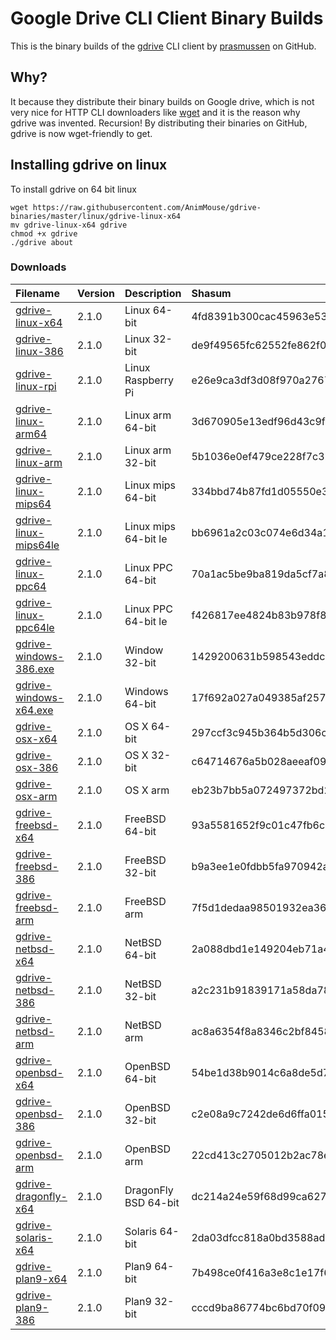 # Google Drive CLI Client Binary Builds
This is the binary builds of the [gdrive](https://github.com/prasmussen/gdrive) CLI client by [prasmussen](https://github.com/prasmussen) on GitHub.
## Why?
It because they distribute their binary builds on Google drive, which is not very nice for HTTP CLI downloaders like [wget](https://www.gnu.org/software/wget/) and it is the reason why gdrive was invented. Recursion! By distributing their binaries on GitHub, gdrive is now wget-friendly to get.
## Installing gdrive on linux
To install gdrive on 64 bit linux
```
wget https://raw.githubusercontent.com/AnimMouse/gdrive-binaries/master/linux/gdrive-linux-x64
mv gdrive-linux-x64 gdrive
chmod +x gdrive
./gdrive about
```
### Downloads
| Filename               | Version | Description        | Shasum                                   |
|:-----------------------|:--------|:-------------------|:-----------------------------------------|
| [gdrive-linux-x64](https://raw.githubusercontent.com/AnimMouse/gdrive-binaries/master/linux/gdrive-linux-x64) | 2.1.0 | Linux 64-bit | 4fd8391b300cac45963e53da44dcfe68da08d843 |
| [gdrive-linux-386](https://raw.githubusercontent.com/AnimMouse/gdrive-binaries/master/linux/gdrive-linux-386) | 2.1.0 | Linux 32-bit | de9f49565fc62552fe862f08f84694ab4653adc2 |
| [gdrive-linux-rpi](https://raw.githubusercontent.com/AnimMouse/gdrive-binaries/master/linux/gdrive-linux-rpi) | 2.1.0 | Linux Raspberry Pi | e26e9ca3df3d08f970a276782ac5e92731c85467 |
| [gdrive-linux-arm64](https://raw.githubusercontent.com/AnimMouse/gdrive-binaries/master/linux/gdrive-linux-arm64) | 2.1.0 | Linux arm 64-bit | 3d670905e13edf96d43c9f97293bdba62c740926 |
| [gdrive-linux-arm](https://raw.githubusercontent.com/AnimMouse/gdrive-binaries/master/linux/gdrive-linux-arm) | 2.1.0 | Linux arm 32-bit | 5b1036e0ef479ce228f7c32d1adfdc3840d71d10 |
| [gdrive-linux-mips64](https://raw.githubusercontent.com/AnimMouse/gdrive-binaries/master/linux/gdrive-linux-mips64) | 2.1.0 | Linux mips 64-bit | 334bbd74b87fd1d05550e366724fe8e3c9e61ca4 |
| [gdrive-linux-mips64le](https://raw.githubusercontent.com/AnimMouse/gdrive-binaries/master/linux/gdrive-linux-mips64le) | 2.1.0 | Linux mips 64-bit le | bb6961a2c03c074e6d34a1ec280cc69f5d5002f5 |
| [gdrive-linux-ppc64](https://raw.githubusercontent.com/AnimMouse/gdrive-binaries/master/linux/gdrive-linux-ppc64) | 2.1.0 | Linux PPC 64-bit | 70a1ac5be9ba819da5cf7a8dbd513805a26509ac |
| [gdrive-linux-ppc64le](https://raw.githubusercontent.com/AnimMouse/gdrive-binaries/master/linux/gdrive-linux-ppc64le) | 2.1.0 | Linux PPC 64-bit le | f426817ee4824b83b978f82f8e72eac6db92f2d1 |
| [gdrive-windows-386.exe](https://raw.githubusercontent.com/AnimMouse/gdrive-binaries/master/windows/gdrive-windows-386.exe) | 2.1.0 | Window 32-bit | 1429200631b598543eddc3df3487117cad95adbb |
| [gdrive-windows-x64.exe](https://raw.githubusercontent.com/AnimMouse/gdrive-binaries/master/windows/gdrive-windows-x64.exe) | 2.1.0 | Windows 64-bit | 17f692a027a049385af2576503cd376593cc87b7 |
| [gdrive-osx-x64](https://raw.githubusercontent.com/AnimMouse/gdrive-binaries/master/osx/gdrive-osx-x64) | 2.1.0 | OS X 64-bit | 297ccf3c945b364b5d306cef335ba44b0900e927 |
| [gdrive-osx-386](https://raw.githubusercontent.com/AnimMouse/gdrive-binaries/master/osx/gdrive-osx-386) | 2.1.0 | OS X 32-bit | c64714676a5b028aeeaf09e5f3b84d363e0ec7ed |
| [gdrive-osx-arm](https://raw.githubusercontent.com/AnimMouse/gdrive-binaries/master/osx/gdrive-osx-arm) | 2.1.0 | OS X arm | eb23b7bb5a072497372bd253e8fc8353bec8a64c |
| [gdrive-freebsd-x64](https://raw.githubusercontent.com/AnimMouse/gdrive-binaries/master/freebsd/gdrive-freebsd-x64) | 2.1.0 | FreeBSD 64-bit | 93a5581652f9c01c47fb6c16e8ae655182f265da |
| [gdrive-freebsd-386](https://raw.githubusercontent.com/AnimMouse/gdrive-binaries/master/freebsd/gdrive-freebsd-386) | 2.1.0 | FreeBSD 32-bit | b9a3ee1e0fdbb5fa970942ab89b354ee863a5758 |
| [gdrive-freebsd-arm](https://raw.githubusercontent.com/AnimMouse/gdrive-binaries/master/freebsd/gdrive-freebsd-arm) | 2.1.0 | FreeBSD arm | 7f5d1dedaa98501932ea368f2baba240da0b00d8 |
| [gdrive-netbsd-x64](https://raw.githubusercontent.com/AnimMouse/gdrive-binaries/master/netbsd/gdrive-netbsd-x64) | 2.1.0 | NetBSD 64-bit | 2a088dbd1e149204eb71a47ade109816983fe53f |
| [gdrive-netbsd-386](https://raw.githubusercontent.com/AnimMouse/gdrive-binaries/master/netbsd/gdrive-netbsd-386) | 2.1.0 | NetBSD 32-bit | a2c231b91839171a58da780657c445d4a1430537 |
| [gdrive-netbsd-arm](https://raw.githubusercontent.com/AnimMouse/gdrive-binaries/master/netbsd/gdrive-netbsd-arm) | 2.1.0 | NetBSD arm | ac8a6354f8a8346c2bf84585e14f4a2cc69451db |
| [gdrive-openbsd-x64](https://raw.githubusercontent.com/AnimMouse/gdrive-binaries/master/openbsd/gdrive-openbsd-x64) | 2.1.0 | OpenBSD 64-bit | 54be1d38b9014c6a8de5d71233cd6f208c27ac1c |
| [gdrive-openbsd-386](https://raw.githubusercontent.com/AnimMouse/gdrive-binaries/master/openbsd/gdrive-openbsd-386) | 2.1.0 | OpenBSD 32-bit | c2e08a9c7242de6d6ffa01598425fea0550076b8 |
| [gdrive-openbsd-arm](https://raw.githubusercontent.com/AnimMouse/gdrive-binaries/master/openbsd/gdrive-openbsd-arm) | 2.1.0 | OpenBSD arm | 22cd413c2705012b2ac78e64cc9f2b5bfa96dbea |
| [gdrive-dragonfly-x64](https://raw.githubusercontent.com/AnimMouse/gdrive-binaries/master/dragonfly/gdrive-dragonfly-x64) | 2.1.0 | DragonFly BSD 64-bit | dc214a24e59f68d99ca62757d99099051f83804a |
| [gdrive-solaris-x64](https://raw.githubusercontent.com/AnimMouse/gdrive-binaries/master/solaris/gdrive-solaris-x64) | 2.1.0 | Solaris 64-bit | 2da03dfcc818a0bd3588ad850349a5a2554913fb |
| [gdrive-plan9-x64](https://raw.githubusercontent.com/AnimMouse/gdrive-binaries/master/plan9/gdrive-plan9-x64) | 2.1.0 | Plan9 64-bit | 7b498ce0f416a3e8c1e17f603d21a3e84c1a9283 |
| [gdrive-plan9-386](https://raw.githubusercontent.com/AnimMouse/gdrive-binaries/master/plan9/gdrive-plan9-386) | 2.1.0 | Plan9 32-bit | cccd9ba86774bc6bd70f092158e2fcafa94601c0 |
